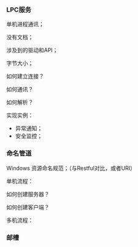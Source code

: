 ### LPC服务

单机进程通讯；

没有文档；

涉及到的驱动和API；

字节大小；

如何建立连接？

如何通讯？

如何解析？

实现实例：

- 异常通知；
- 安全监控；



### 命名管道

Windows 资源命名规范；（与Restful对比，或者URI）

单机流程：

如何创建服务器？

如何创建客户端？

多机流程：

### 邮槽